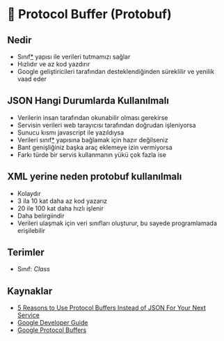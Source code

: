 # 💽 Protocol Buffer (Protobuf)

## Nedir

- Sınıf[*](#Terimler) yapısı ile verileri tutmamızı sağlar
- Hızlıdır ve az kod yazdırır
- Google geliştiricileri tarafından desteklendiğinden süreklilir ve yenilik vaad eder

## JSON Hangi Durumlarda Kullanılmalı

- Verilerin insan tarafından okunabilir olması gerekirse
- Servisin verileri web tarayıcısı tarafından doğrudan işleniyorsa
- Sunucu kısmı javascript ile yazıldıysa
- Verileri sınıf[*](#Terimler) yapısına bağlamak için hazır değilseniz
- Bant genişliğiniz başka araç eklemeye izin vermiyorsa
- Farkı türde bir servis kullanmanın yükü çok fazla ise

## XML yerine neden protobuf kullanılmalı

- Kolaydır
- 3 ila 10 kat daha az kod yazarız
- 20 ile 100 kat daha hızlı işlenir
- Daha belirgiindir
- Verileri ulaşmak için veri sınıfları oluşturur, bu sayede programlamada erişilebilir

## Terimler

- Sınıf: *Class*

## Kaynaklar

- [5 Reasons to Use Protocol Buffers Instead of JSON For Your Next Service](https://codeclimate.com/blog/choose-protocol-buffers/)
- [Google Developer Guide](https://developers.google.com/protocol-buffers/docs/overview)
- [Google Protocol Buffers](https://developers.google.com/protocol-buffers/)
